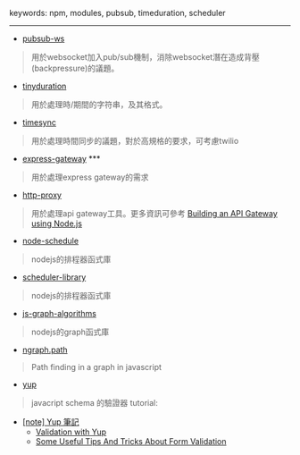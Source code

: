 keywords: npm, modules, pubsub, timeduration, scheduler

---

* [pubsub-ws](https://www.npmjs.com/package/pubsub-ws) 
> 用於websocket加入pub/sub機制，消除websocket潛在造成背壓(backpressure)的議題。

* [tinyduration](https://www.npmjs.com/package/tinyduration)
> 用於處理時/期間的字符串，及其格式。

* [timesync](https://www.npmjs.com/package/timesync)
> 用於處理時間同步的議題，對於高規格的要求，可考慮twilio

* [express-gateway](https://www.npmjs.com/package/express-gateway) ***
> 用於處理express gateway的需求

* [http-proxy](https://www.npmjs.com/package/http-proxy)
> 用於處理api gateway工具。更多資訊可參考 [Building an API Gateway using Node.js](https://blog.risingstack.com/building-an-api-gateway-using-nodejs/)

* [node-schedule](https://www.npmjs.com/package/node-schedule)
> nodejs的排程器函式庫 

* [scheduler-library](https://www.npmjs.com/package/scheduler-library)
> nodejs的排程器函式庫 

* [js-graph-algorithms](https://www.npmjs.com/package/js-graph-algorithms)
> nodejs的graph函式庫 

* [ngraph.path](https://github.com/anvaka/ngraph.path)
> Path finding in a graph in javascript

* [yup](https://www.npmjs.com/package/yup)
> javacript schema 的驗證器
tutorial: 
  - [[note] Yup 筆記](https://pjchender.dev/npm/npm-yup/#)
	- [Validation with Yup](https://www.techzaion.com/validation-with-yup)
	- [Some Useful Tips And Tricks About Form Validation](https://dev.to/cloudpower97/some-useful-tips-and-tricks-about-form-validation-5a5l)

